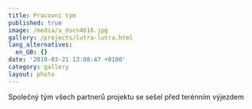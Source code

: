 ```yaml
---
title: Pracovní tým
published: true
image: /media/a_dscn4616.jpg
gallery: /projects/lutra-lutra.html
lang_alternatives:
  en_GB: {}
date: '2019-03-21 13:08:47 +0100'
category: gallery
layout: photo
---
```

Společný tým všech partnerů projektu se sešel před terénním výjezdem
